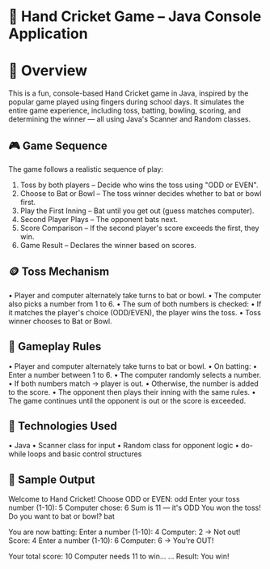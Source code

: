 # 🏏 Hand Cricket Game – Java Console Application
# 📜 Overview
This is a fun, console-based Hand Cricket game in Java, inspired by the popular game played using fingers during school days. It simulates the entire game experience, including toss, batting, bowling, scoring, and determining the winner — all using Java's Scanner and Random classes.

## 🎮 Game Sequence
The game follows a realistic sequence of play:
1. Toss by both players – Decide who wins the toss using "ODD or EVEN".
2. Choose to Bat or Bowl – The toss winner decides whether to bat or bowl first.
3. Play the First Inning – Bat until you get out (guess matches computer).
4. Second Player Plays – The opponent bats next.
5. Score Comparison – If the second player's score exceeds the first, they win.
6. Game Result – Declares the winner based on scores.

## 🪙 Toss Mechanism
• Player and computer alternately take turns to bat or bowl.
• The computer also picks a number from 1 to 6.
• The sum of both numbers is checked:
    • If it matches the player's choice (ODD/EVEN), the player wins the toss.
    • Toss winner chooses to Bat or Bowl.

## 🏏 Gameplay Rules
• Player and computer alternately take turns to bat or bowl.
• On batting:
    • Enter a number between 1 to 6.
    • The computer randomly selects a number.
    • If both numbers match → player is out.
    • Otherwise, the number is added to the score.
• The opponent then plays their inning with the same rules.
• The game continues until the opponent is out or the score is exceeded.

## 🔧 Technologies Used
• Java
• Scanner class for input
• Random class for opponent logic
• do-while loops and basic control structures

## 📸 Sample Output
Welcome to Hand Cricket!
Choose ODD or EVEN: odd
Enter your toss number (1-10): 5
Computer chose: 6
Sum is 11 — it's ODD
You won the toss!
Do you want to bat or bowl? bat

You are now batting:
Enter a number (1-10): 4
Computer: 2 → Not out! Score: 4
Enter a number (1-10): 6
Computer: 6 → You're OUT!

Your total score: 10
Computer needs 11 to win...
...
Result: You win!




